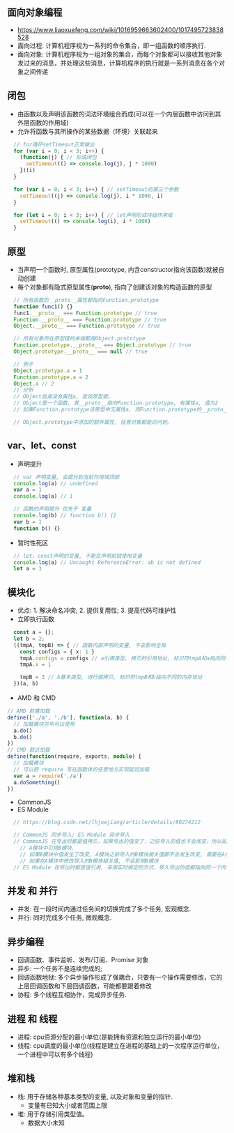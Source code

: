 ## 面向对象编程
* https://www.liaoxuefeng.com/wiki/1016959663602400/1017495723838528
* 面向过程: 计算机程序视为一系列的命令集合，即一组函数的顺序执行.
* 面向对象: 计算机程序视为一组对象的集合，而每个对象都可以接收其他对象发过来的消息，并处理这些消息，计算机程序的执行就是一系列消息在各个对象之间传递

## 闭包
* 由函数以及声明该函数的词法环境组合而成(可以在一个内层函数中访问到其外层函数的作用域)
* 允许将函数与其所操作的某些数据（环境）关联起来
```ts
  // for循环setTimeout正常输出
  for (var i = 0; i < 3; i++) {
    (function(j) { // 形成闭包
      setTimeout(() => console.log(j), j * 1000)
    })(i)
  }

  for (var i = 0; i < 3; i++) { // setTimeout的第三个参数
    setTimeout((j) => console.log(j), i * 1000, i)
  }

  for (let i = 0; i < 3; i++) { // let声明形成块级作用域
    setTimeout(() => console.log(i), i * 1000)
  }
```

## 原型
* 当声明一个函数时, 原型属性(prototype, 内含constructor指向该函数)就被自动创建
* 每个对象都有隐式原型属性(__proto__), 指向了创建该对象的构造函数的原型
```ts
  // 所有函数的__proto__属性都指向Function.prototype
  function func1() {}
  func1.__proto__ === Function.prototype // true
  Function.__proto__ === Function.prototype // true
  Object.__proto__ === Function.prototype // true

  // 所有对象所在原型链的末端都是Object.prototype
  Function.prototype.__proto__ === Object.prototype // true
  Object.prototype.__proto__ === null // true

  // 例子
  Object.prototype.a = 1
  Function.prototype.a = 2
  Object.a // 2
  // 分析
  // Object自身没有属性a, 查找原型链。
  // Object是一个函数, 其__proto__指向Function.prototype, 有属性a, 值为2
  // 如果Function.prototype该原型中无属性a, 而Function.prototype的__proto__指向Object.prototype, 有属性a, 值为1

  // Object.prototype中添加的额外属性, 任意对象都能访问到。
```

## var、let、const
* 声明提升
```ts
  // var 声明变量, 会提升到当前作用域顶部
  console.log(a) // undefined
  var a = 1
  console.log(a) // 1

  // 函数的声明提升 优先于 变量
  console.log(b) // function b() {}
  var b = 1
  function b() {}
```
* 暂时性死区
```ts
  // let、const声明的变量, 不能在声明前就使用变量
  console.log(a) // Uncaught ReferenceError: ab is not defined
  let a = 1
```

## 模块化
* 优点: 1. 解决命名冲突; 2. 提供复用性; 3. 提高代码可维护性
* 立即执行函数
```ts
  const a = {};
  let b = 2;
  ((tmpA, tmpB) => { // 函数内部声明的变量, 不会影响全局
    const configs = { x: 1 }
    tmpA.configs = configs // a引用类型, 拷贝的引用地址, 标识符tmpA和a指向同一个对象
    tmpA.x = 1

    tmpB = 3 // b基本类型, 进行值拷贝, 标识符tmpB和b指向不同的内存地址
  })(a, b)
```
* AMD 和 CMD
```ts
// AMD 前置加载
define(['./a', './b'], function(a, b) {
  // 加载模块完毕可以使用
  a.do()
  b.do()
})
// CMD 就近加载
define(function(require, exports, module) {
  // 加载模块
  // 可以把 require 写在函数体的任意地方实现延迟加载
  var a = require('./a')
  a.doSomething()
})
```
* CommonJS
* ES Module
```ts
  // https://blog.csdn.net/lhjuejiang/article/details/80274212

  // CommonJS 同步导入; ES Module 异步导入
  // CommonJS 在导出时都是值拷贝，如果导出的值变了，之前导入的值也不会改变，所以如果想更新导入的值，必须重新导入一次。
    // A模块中引用B模块.
    // 如果B模块中值发生了改变, A模块之前导入的B模块相关值都不会发生改变, 需要在A模块中重新导入一次
    // 如果在A模块中修改导入的B模块相关值, 不会影响B模块
  // ES Module 在导出时都是值引用, 采用实时绑定的方式，导入导出的值都指向同一个内存地址，导入值会跟随导出值变化
```

## 并发 和 并行
* 并发: 在一段时间内通过任务间的切换完成了多个任务, 宏观概念.
* 并行: 同时完成多个任务, 微观概念.

## 异步编程
* 回调函数、事件监听、发布/订阅、Promise 对象
* 异步: 一个任务不是连续完成的;
* 回调函数地狱: 多个异步操作形成了强耦合，只要有一个操作需要修改，它的上层回调函数和下层回调函数，可能都要跟着修改
* 协程: 多个线程互相协作，完成异步任务.

## 进程 和 线程
* 进程: cpu资源分配的最小单位(是能拥有资源和独立运行的最小单位)
* 线程: cpu调度的最小单位(线程是建立在进程的基础上的一次程序运行单位，一个进程中可以有多个线程)

## 堆和栈
* 栈: 用于存储各种基本类型的变量, 以及对象和变量的指针. 
  * 变量有已知大小或者范围上限
* 堆: 用于存储引用类型值。
  * 数据大小未知